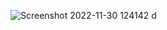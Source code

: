 ![Screenshot 2022-11-30 124142](https://user-images.githubusercontent.com/114198896/204717516-9485a7f6-e11e-4c07-89b0-90bd7524616f.jpg)
d
